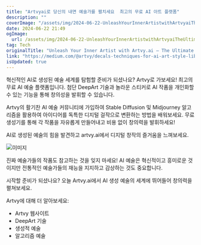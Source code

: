 ```yaml
---
title: "Artvyai로 당신의 내면 예술가를 펼치세요  최고의 무료 AI 아트 플랫폼"
description: ""
coverImage: "/assets/img/2024-06-22-UnleashYourInnerArtistwithArtvyaiTheUltimateFreeAIArtPlatform_0.png"
date: 2024-06-22 21:49
ogImage: 
  url: /assets/img/2024-06-22-UnleashYourInnerArtistwithArtvyaiTheUltimateFreeAIArtPlatform_0.png
tag: Tech
originalTitle: "Unleash Your Inner Artist with Artvy.ai — The Ultimate Free AI Art Platform!"
link: "https://medium.com/@artvy/decals-techniques-for-ai-art-style-library-48837a838d8d"
isUpdated: true
---
```






혁신적인 AI로 생성된 예술 세계를 탐험할 준비가 되셨나요? Artvy로 가보세요! 최고의 무료 AI 예술 플랫폼입니다. 첨단 DeepArt 기술과 놀라운 스티커로 AI 작품을 개인화할 수 있는 기능을 통해 창의성을 발휘할 수 있습니다.

Artvy의 활기찬 AI 예술 커뮤니티에 가입하여 Stable Diffusion 및 Midjourney 알고리즘을 활용하여 아이디어를 독특한 디지털 걸작으로 변환하는 방법을 배워보세요. 무료 생성기를 통해 각 작품을 자유롭게 만들어내고 비용 없이 창의력을 발휘하세요!

AI로 생성된 예술의 힘을 발견하고 artvy.ai에서 디지털 창작의 즐거움을 느껴보세요. 

![이미지](/assets/img/2024-06-22-UnleashYourInnerArtistwithArtvyaiTheUltimateFreeAIArtPlatform_0.png)

<div class="content-ad"></div>

진짜 예술가들의 작품도 참고하는 것을 잊지 마세요! AI 예술은 혁신적이고 흥미로운 것이지만 전통적인 예술가들의 재능을 지지하고 감상하는 것도 중요합니다.

시작할 준비가 되셨나요? 오늘 Artvy.ai에서 AI 생성 예술의 세계에 뛰어들어 창의력을 펼쳐보세요.

Artvy에 대해 더 알아보세요:

- Artvy 웹사이트
- DeepArt 기술
- 생성적 예술
- 알고리즘 예술